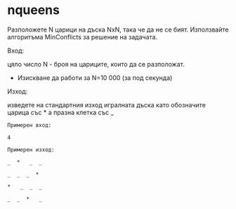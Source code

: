 # nqueens

Разположете N царици на дъска NxN, така че да не се бият. Използвайте алгоритъма MinConflicts за решение на задачата.

Вход:

цяло число N - броя на цариците, които да се разположат.

* Изискване да работи за N=10 000 (за под секунда)

Изход:

изведете на стандартния изход игралната дъска като обозначите царица със * а празна клетка със _

```
Примерен вход:

4

Примерен изход:

_  *   _  _

_  _  _  * 

*   _  _  _

_  _  *   _
```
